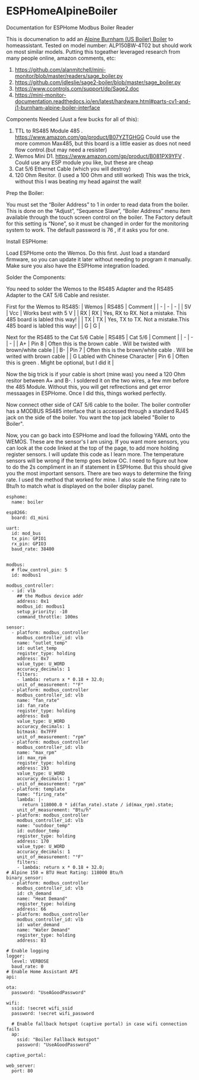 # ESPHomeAlpineBoiler
Documentation for ESPHome Modbus Boiler Reader

This is documenation to add an [Alpine Burnham (US Boiler) Boiler](https://www.usboiler.net/product/alpine-high-efficiency-condensing-gas-boiler.html) to homeassistant. Tested on model number: ALP150BW-4T02 but should work on most similar models.
Putting this togeather leveraged research from many people online, amazon comments, etc:
1. https://github.com/alanmitchell/mini-monitor/blob/master/readers/sage_boiler.py
1. https://github.com/jdleslie/sage2-boiler/blob/master/sage_boiler.py
1. https://www.ccontrols.com/support/dp/Sage2.doc
1. https://mini-monitor-documentation.readthedocs.io/en/latest/hardware.html#parts-cv1-and-j1-burnham-alpine-boiler-interface

Components Needed (Just a few bucks for all of this):
1. TTL to RS485 Module 485 . https://www.amazon.com/gp/product/B07YZTGHGG Could use the more common Max485, but this board is a little easier as does not need flow control.(but may need a resister)
2. Wemos Mini D1. https://www.amazon.com/gp/product/B081PX9YFV . Could use any ESP module you like, but these are cheap
3. Cat 5/6 Ethernet Cable (which you will destroy)
4. 120 Ohm Resitor. (I used a 100 Ohm and still worked) This was the trick, without this I was beating my head against the wall!

Prep the Boiler:

You must set the “Boiler Address” to 1 in order to read data from the boiler. This is done on the “Adjust”, “Sequence Slave”, “Boiler Address” menu item available through the touch screen control on the boiler. The Factory default for this setting is “None”, so it must be changed in order for the monitoring system to work. The default password is 76 , if it asks you for one.

Install ESPHome:

Load ESPHome onto the Wemos. Do this first. Just load a standard firmware, so you can update it later without needing to program it manually. Make sure you also have the ESPHome integration loaded.

Solder the Components:

You need to solder the Wemos to the RS485 Adapter and the RS485 Adapter to the CAT 5/6 Cable and resister. 

First for the Wemos to RS485:
| Wemos | RS485 | Comment |
| - | - | - | 
| 5V | Vcc | Works best with 5 V |
| RX | RX | Yes, RX to RX. Not a mistake. This 485 board is labled this way! |
| TX | TX | Yes, TX to TX. Not a mistake.This 485 board is labled this way! |
| G  | G |

Next for the RS485 to the Cat 5/6 Cable
| RS485 | Cat 5/6 | Comment |
| - | - | - | 
| A+ | Pin 8 | Often this is the brown cable . Will be twisted with brown/white cable |
| B- | Pin 7 | Often this is the brown/white cable . Will be writed with brown cable |
| G Labled with Chinese Character  | Pin 6 | Often this is green . Might be optional, but I did it |

Now the big trick is if your cable is short (mine was) you need a 120 Ohm resitor between A+ and B-. I soldered it on the two wires, a few mm before the 485 Module. Without this, you will get reflrections and get error messaages in ESPHome. Once I did this, things worked perfectly.

Now connect other side of CAT 5/6 cable to the boiler. The boiler controller has a MODBUS RS485 interface that is accessed through a standard RJ45 jack on the side of the boiler. You want the top jack labeled "Boiler to Boiler".

Now, you can go back into ESPHome and load the following YAML onto the WEMOS. These are the sensor's I am using. If you want more sensors, you can look at the code linked at the top of the page, to add more holding register sensors. I will update this code as I learn more. The temperature sensors will be wrong if the temp goes below OC. I need to figure out how to do the 2s compliment in an if statement in ESPHome. But this should give you the most important sensors. There are two ways to determine the firing rate. I used the method that worked for mine. I also scale the firing rate to Btu/h to match what is displayed on the boiler display panel.
```
esphome:
  name: boiler

esp8266:
  board: d1_mini

uart:
  id: mod_bus
  tx_pin: GPIO1
  rx_pin: GPIO3
  baud_rate: 38400
  

modbus:
  # flow_control_pin: 5
  id: modbus1

modbus_controller:
  - id: vlb
    ## the Modbus device addr
    address: 0x1
    modbus_id: modbus1
    setup_priority: -10
    command_throttle: 100ms

sensor:
  - platform: modbus_controller
    modbus_controller_id: vlb
    name: "outlet_temp"
    id: outlet_temp
    register_type: holding
    address: 0x7
    value_type: U_WORD
    accuracy_decimals: 1
    filters:
    - lambda: return x * 0.18 + 32.0;
    unit_of_measurement: "°F"
  - platform: modbus_controller
    modbus_controller_id: vlb
    name: "fan_rate"
    id: fan_rate
    register_type: holding
    address: 0x8
    value_type: U_WORD
    accuracy_decimals: 1
    bitmask: 0x7FFF
    unit_of_measurement: "rpm"
  - platform: modbus_controller
    modbus_controller_id: vlb
    name: "max_rpm"
    id: max_rpm
    register_type: holding
    address: 193
    value_type: U_WORD
    accuracy_decimals: 1
    unit_of_measurement: "rpm"  
  - platform: template
    name: "firing_rate"
    lambda: |-
      return 118000.0 * id(fan_rate).state / id(max_rpm).state; 
    unit_of_measurement: "Btu/h"
  - platform: modbus_controller
    modbus_controller_id: vlb
    name: "outdoor_temp"
    id: outdoor_temp
    register_type: holding
    address: 170
    value_type: U_WORD
    accuracy_decimals: 1
    unit_of_measurement: "°F"
    filters:
    - lambda: return x * 0.18 + 32.0;  
# Alpine 150 = BTU Heat Rating: 118000 Btu/h
binary_sensor:
  - platform: modbus_controller
    modbus_controller_id: vlb
    id: ch_demand
    name: "Heat Demand"
    register_type: holding
    address: 66
  - platform: modbus_controller
    modbus_controller_id: vlb
    id: water_demand
    name: "Water Demand"
    register_type: holding
    address: 83 

# Enable logging
logger:
  level: VERBOSE
  baud_rate: 0
# Enable Home Assistant API
api:

ota:
  password: "UseAGoodPassword"

wifi:
  ssid: !secret wifi_ssid
  password: !secret wifi_password

  # Enable fallback hotspot (captive portal) in case wifi connection fails
  ap:
    ssid: "Boiler Fallback Hotspot"
    password: "UseAGoodPassword"

captive_portal:

web_server:
  port: 80

```
 

